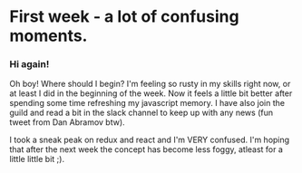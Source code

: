 # First week - a lot of confusing moments. 

### Hi again!

Oh boy! Where should I begin? I'm feeling so rusty in my skills right now, or at least I did in the beginning of the week. 
Now it feels a little bit better after spending some time refreshing my javascript memory. 
I have also join the guild and read a bit in the slack channel to keep up with any news (fun tweet from Dan Abramov btw). <br>

I took a sneak peak on redux and react and I'm VERY confused. I'm hoping that after the next week the concept has become less foggy, atleast for a little little bit ;). 

